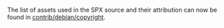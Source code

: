 The list of assets used in the SPX source and their attribution can now be found in [contrib/debian/copyright](../contrib/debian/copyright).
